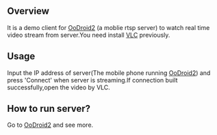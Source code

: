 
Overview
---
It is a demo client for [OoDroid2](https://github.com/Oo-Dev/OoDoid2) (a moblie rtsp server) to watch real time video stream from server.You need install [VLC](https://play.google.com/store/apps/details?id=org.videolan.vlc.betav7neon) previously.


Usage
---
Input the IP address of server(The mobile phone running [OoDroid2](https://github.com/Oo-Dev/OoDoid2)) and press 'Connect' when server is streaming.If connection built successfully,open the video by VLC.

How to run server?
---
Go to  [OoDroid2](https://github.com/Oo-Dev/OoDoid2) and see more.

